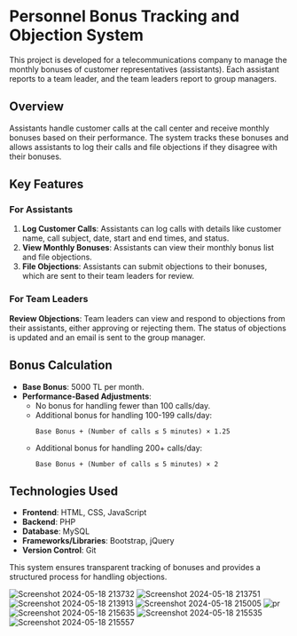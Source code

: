 # Personnel Bonus Tracking and Objection System

This project is developed for a telecommunications company to manage the monthly bonuses of customer representatives (assistants). Each assistant reports to a team leader, and the team leaders report to group managers.

## Overview

Assistants handle customer calls at the call center and receive monthly bonuses based on their performance. The system tracks these bonuses and allows assistants to log their calls and file objections if they disagree with their bonuses.

## Key Features

### For Assistants
1. **Log Customer Calls**: Assistants can log calls with details like customer name, call subject, date, start and end times, and status.
2. **View Monthly Bonuses**: Assistants can view their monthly bonus list and file objections.
3. **File Objections**: Assistants can submit objections to their bonuses, which are sent to their team leaders for review.

### For Team Leaders
**Review Objections**: Team leaders can view and respond to objections from their assistants, either approving or rejecting them. The status of objections is updated and an email is sent to the group manager.

## Bonus Calculation

- **Base Bonus**: 5000 TL per month.
- **Performance-Based Adjustments**:
  - No bonus for handling fewer than 100 calls/day.
  - Additional bonus for handling 100-199 calls/day:
    ```
    Base Bonus + (Number of calls ≤ 5 minutes) × 1.25
    ```
  - Additional bonus for handling 200+ calls/day:
    ```
    Base Bonus + (Number of calls ≤ 5 minutes) × 2
    ```
    
## Technologies Used

- **Frontend**: HTML, CSS, JavaScript
- **Backend**: PHP
- **Database**: MySQL
- **Frameworks/Libraries**: Bootstrap, jQuery
- **Version Control**: Git

This system ensures transparent tracking of bonuses and provides a structured process for handling objections.


![Screenshot 2024-05-18 213732](https://github.com/usaidalhadeethi/telecommunication-app/assets/101979002/34135460-080f-464a-9cbe-9be6ccae9b5c)
![Screenshot 2024-05-18 213751](https://github.com/usaidalhadeethi/telecommunication-app/assets/101979002/40efea0a-b377-4258-8405-ee40f1c72e20)
![Screenshot 2024-05-18 213913](https://github.com/usaidalhadeethi/telecommunication-app/assets/101979002/632a3a0e-d00e-4db3-bb9d-7946b7df6d15)
![Screenshot 2024-05-18 215005](https://github.com/usaidalhadeethi/telecommunication-app/assets/101979002/25be5776-ecfb-4cb6-934e-05fae08717e7)
![pr](https://github.com/usaidalhadeethi/telecommunication-app/assets/101979002/1e7eae86-1b5b-4f3a-8e39-d223bab8d2fa)
![Screenshot 2024-05-18 215635](https://github.com/usaidalhadeethi/telecommunication-app/assets/101979002/d2bcfc07-3392-4e7d-8b9a-cc69ab3839e2)
![Screenshot 2024-05-18 215535](https://github.com/usaidalhadeethi/telecommunication-app/assets/101979002/c2952447-443d-4ad7-ad17-9620a3e4b2a8)
![Screenshot 2024-05-18 215557](https://github.com/usaidalhadeethi/telecommunication-app/assets/101979002/896b2212-c6f2-41db-a9f8-f5081dc60786)

